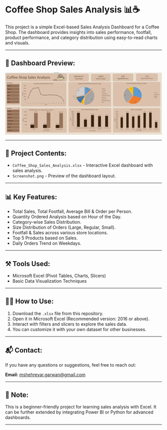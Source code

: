 # Coffee Shop Sales Analysis 📊☕

This project is a simple Excel-based Sales Analysis Dashboard for a Coffee Shop. The dashboard provides insights into sales performance, footfall, product performance, and category distribution using easy-to-read charts and visuals.

---

## 📸 Dashboard Preview:

![Coffee Shop Sales Dashboard](Screenshot.png)

---

## 📁 Project Contents:

- `Coffee_Shop_Sales_Analysis.xlsx` - Interactive Excel dashboard with sales analysis.
- `Screenshot.png` - Preview of the dashboard layout.
  
---

## 📊 **Key Features:**

- Total Sales, Total Footfall, Average Bill & Order per Person.
- Quantity Ordered Analysis based on Hour of the Day.
- Category-wise Sales Distribution.
- Size Distribution of Orders (Large, Regular, Small).
- Footfall & Sales across various store locations.
- Top 5 Products based on Sales.
- Daily Orders Trend on Weekdays.

---

## ⚒ **Tools Used:**

- Microsoft Excel (Pivot Tables, Charts, Slicers)
- Basic Data Visualization Techniques

---

## 👨‍💻 **How to Use:**

1. Download the `.xlsx` file from this repository.
2. Open it in Microsoft Excel (Recommended version: 2016 or above).
3. Interact with filters and slicers to explore the sales data.
4. You can customize it with your own dataset for other businesses.

---

## 📬 **Contact:**

If you have any questions or suggestions, feel free to reach out:

**Email:** [mshehreyar.garwan@gmail.com](mailto:mshehreyar.garwan@gmail.com)

---

## 📢 **Note:**

This is a beginner-friendly project for learning sales analysis with Excel. It can be further extended by integrating Power BI or Python for advanced dashboards.

---
